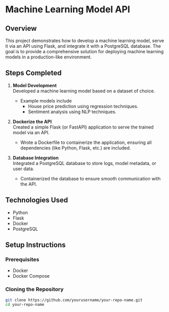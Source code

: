 # Machine Learning Model API

## Overview

This project demonstrates how to develop a machine learning model, serve it via an API using Flask, and integrate it with a PostgreSQL database. The goal is to provide a comprehensive solution for deploying machine learning models in a production-like environment.

## Steps Completed

1. **Model Development**  
   Developed a machine learning model based on a dataset of choice.  
   - Example models include
     - House price prediction using regression techniques.
     - Sentiment analysis using NLP techniques.

2. **Dockerize the API**  
   Created a simple Flask (or FastAPI) application to serve the trained model via an API.  
   - Wrote a Dockerfile to containerize the application, ensuring all dependencies (like Python, Flask, etc.) are included.

3. **Database Integration**  
   Integrated a PostgreSQL database to store logs, model metadata, or user data.  
   - Containerized the database to ensure smooth communication with the API.

## Technologies Used

- Python
- Flask
- Docker
- PostgreSQL

## Setup Instructions

### Prerequisites

- Docker
- Docker Compose

### Cloning the Repository

```bash
git clone https://github.com/yourusername/your-repo-name.git
cd your-repo-name
